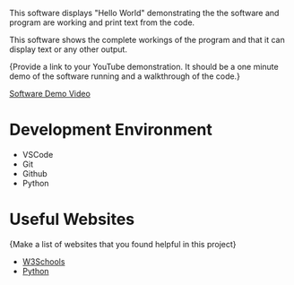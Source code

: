 


This software displays "Hello World" demonstrating the the software and program are working and print text from the code.

This software shows the complete workings of the program and that it can display text or any other output.

{Provide a link to your YouTube demonstration.  It should be a one minute demo of the software running and a walkthrough of the code.}

[Software Demo Video](https://youtu.be/pj9dDuBblCQ)

# Development Environment

* VSCode
* Git 
* Github
* Python

# Useful Websites

{Make a list of websites that you found helpful in this project}
* [W3Schools](https://www.w3schools.com/python/default.asp)
* [Python](https://www.python.org/)